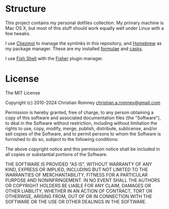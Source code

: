 Structure
=========

This project contains my personal dotfiles collection. My primary machine is Mac
OS X, but most of this stuff should work equally well under Linux with a few
tweaks.

I use [Chezmoi](https://www.chezmoi.io/) to manage the symlinks in
this repository, and [Homebrew](https://brew.sh/) as my package manager.
These are my installed [formulae](file://blob/main/private_dot_config/homebrew/formulae.txt) and [casks](file://blob/main/private_dot_config/homebrew/casks.txt).


I use [Fish Shell](https://fishshell.com/) with the [Fisher](https://github.com/jorgebucaran/fisher) plugin manager.


License
=======

The MIT License

Copyright (c) 2010-2024 Christian Romney <christian.a.romney@gmail.com>

Permission is hereby granted, free of charge, to any person obtaining a copy
of this software and associated documentation files (the "Software"), to deal
in the Software without restriction, including without limitation the rights
to use, copy, modify, merge, publish, distribute, sublicense, and/or sell
copies of the Software, and to permit persons to whom the Software is
furnished to do so, subject to the following conditions:

The above copyright notice and this permission notice shall be included in
all copies or substantial portions of the Software.

THE SOFTWARE IS PROVIDED "AS IS", WITHOUT WARRANTY OF ANY KIND, EXPRESS OR
IMPLIED, INCLUDING BUT NOT LIMITED TO THE WARRANTIES OF MERCHANTABILITY,
FITNESS FOR A PARTICULAR PURPOSE AND NONINFRINGEMENT. IN NO EVENT SHALL THE
AUTHORS OR COPYRIGHT HOLDERS BE LIABLE FOR ANY CLAIM, DAMAGES OR OTHER
LIABILITY, WHETHER IN AN ACTION OF CONTRACT, TORT OR OTHERWISE, ARISING FROM,
OUT OF OR IN CONNECTION WITH THE SOFTWARE OR THE USE OR OTHER DEALINGS IN
THE SOFTWARE.
